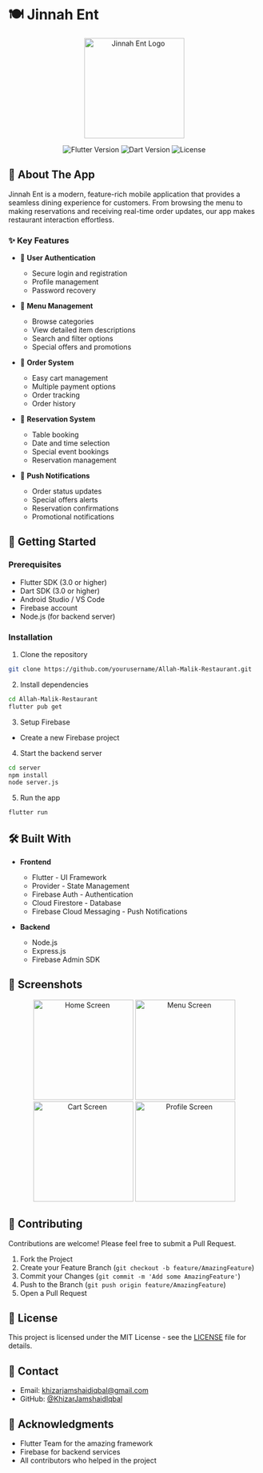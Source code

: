 # 🍽️ Jinnah Ent

<div align="center">
  <img src="assets/images/icon.jpg" alt="Jinnah Ent Logo" width="200"/>
  
  ![Flutter Version](https://img.shields.io/badge/Flutter-3.0+-blue.svg)
  ![Dart Version](https://img.shields.io/badge/Dart-3.0+-blue.svg)
  ![License](https://img.shields.io/badge/License-MIT-green.svg)
</div>

## 📱 About The App

Jinnah Ent is a modern, feature-rich mobile application that provides a seamless dining experience for customers. From browsing the menu to making reservations and receiving real-time order updates, our app makes restaurant interaction effortless.

### ✨ Key Features

- 🔐 **User Authentication**
  - Secure login and registration
  - Profile management
  - Password recovery

- 🍕 **Menu Management**
  - Browse categories
  - View detailed item descriptions
  - Search and filter options
  - Special offers and promotions

- 🛒 **Order System**
  - Easy cart management
  - Multiple payment options
  - Order tracking
  - Order history

- 📅 **Reservation System**
  - Table booking
  - Date and time selection
  - Special event bookings
  - Reservation management

- 🔔 **Push Notifications**
  - Order status updates
  - Special offers alerts
  - Reservation confirmations
  - Promotional notifications

## 🚀 Getting Started

### Prerequisites

- Flutter SDK (3.0 or higher)
- Dart SDK (3.0 or higher)
- Android Studio / VS Code
- Firebase account
- Node.js (for backend server)

### Installation

1. Clone the repository
```bash
git clone https://github.com/yourusername/Allah-Malik-Restaurant.git
```

2. Install dependencies
```bash
cd Allah-Malik-Restaurant
flutter pub get
```

3. Setup Firebase
- Create a new Firebase project

4. Start the backend server
```bash
cd server
npm install
node server.js
```

5. Run the app
```bash
flutter run
```

## 🛠️ Built With

- **Frontend**
  - Flutter - UI Framework
  - Provider - State Management
  - Firebase Auth - Authentication
  - Cloud Firestore - Database
  - Firebase Cloud Messaging - Push Notifications

- **Backend**
  - Node.js
  - Express.js
  - Firebase Admin SDK

## 📸 Screenshots

<div align="center">
  <img src="assets/images/home.png" alt="Home Screen" width="200"/>
  <img src="assets/images/menu.png" alt="Menu Screen" width="200"/>
  <img src="assets/images/cart.png" alt="Cart Screen" width="200"/>
  <img src="assets/images/profile.png" alt="Profile Screen" width="200"/>
</div>

## 🤝 Contributing

Contributions are welcome! Please feel free to submit a Pull Request.

1. Fork the Project
2. Create your Feature Branch (`git checkout -b feature/AmazingFeature`)
3. Commit your Changes (`git commit -m 'Add some AmazingFeature'`)
4. Push to the Branch (`git push origin feature/AmazingFeature`)
5. Open a Pull Request

## 📝 License

This project is licensed under the MIT License - see the [LICENSE](LICENSE) file for details.

## 📧 Contact

- Email: khizarjamshaidiqbal@gmail.com
- GitHub: [@KhizarJamshaidIqbal](https://github.com/KhizarJamshaidIqbal)

## 🙏 Acknowledgments

- Flutter Team for the amazing framework
- Firebase for backend services
- All contributors who helped in the project
